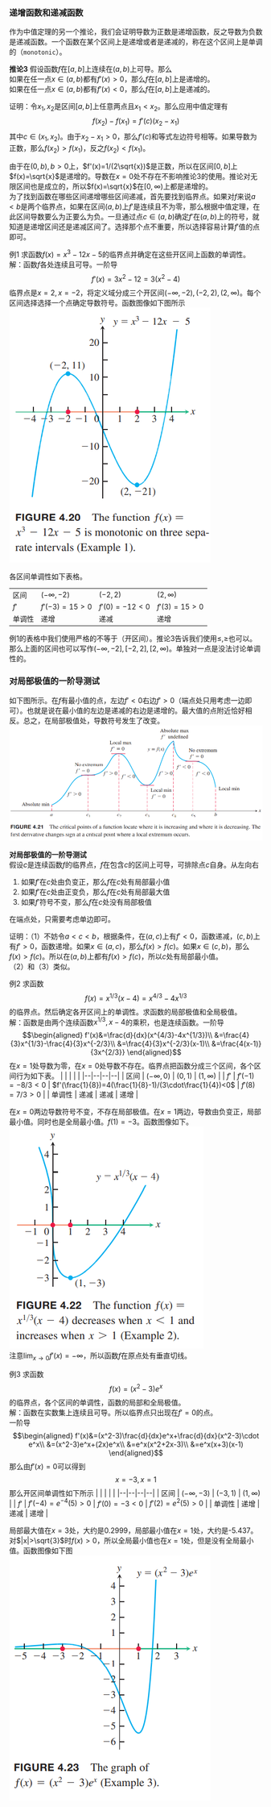 ### 递增函数和递减函数
作为中值定理的另一个推论，我们会证明导数为正数是递增函数，反之导数为负数是递减函数。一个函数在某个区间上是递增或者是递减的，称在这个区间上是单调的（`monotonic`）。

**推论3** 假设函数$f$在$[a,b]$上连续在$(a,b)$上可导。那么  
如果在任一点$x\in (a,b)$都有$f'(x)>0$，那么$f$在$[a,b]$上是递增的。  
如果在任一点$x\in (a,b)$都有$f'(x)<0$，那么$f$在$[a,b]$上是递减的。

证明：令$x_1,x_2$是区间$[a,b]$上任意两点且$x_1<x_2$。那么应用中值定理有
$$f(x_2)-f(x_1)=f'(c)(x_2-x_1)$$
其中$c\in (x_1,x_2)$。由于$x_2-x_1>0$，那么$f'(c)$和等式左边符号相等。如果导数为正数，那么$f(x_2)>f(x_1)$，反之$f(x_2)<f(x_1)$。

由于在$(0,b),b>0$上，$f'(x)=1/(2\sqrt{x})$是正数，所以在区间$[0,b]$上$f(x)=\sqrt{x}$是递增的。导数在$x=0$处不存在不影响推论3的使用。推论对无限区间也是成立的，所以$f(x)=\sqrt{x}$在$[0,\infty)$上都是递增的。  
为了找到函数在哪些区间递增哪些区间递减，首先要找到临界点。如果对$f$来说$a<b$是两个临界点，如果在区间$(a,b)$上$f'$是连续且不为零，那么根据中值定理，在此区间导数要么为正要么为负。一旦通过点$c\in (a,b)$确定$f'$在$(a,b)$上的符号，就知道是递增区间还是递减区间了。选择那个点不重要，所以选择容易计算$f'$值的点即可。

例1 求函数$f(x)=x^3-12x-5$的临界点并确定在这些开区间上函数的单调性。  
解：函数$f$各处连续且可导。一阶导
$$f'(x)=3x^2-12=3(x^2-4)$$
临界点是$x=2,x=-2$，将定义域分成三个开区间$(-\infty,-2),(-2,2),(2,\infty)$。每个区间选择选择一个点确定导数符号。函数图像如下图所示  
![](030.010.png)

各区间单调性如下表格。

|  |  |  |  |
|--|--|--|--|
| 区间 | $(-\infty,-2)$ | $(-2,2)$ | $(2,\infty)$ |
| $f'$ | $f'(-3)=15>0$ | $f'(0)=-12<0$ | $f'(3)=15>0$ |
| 单调性 | 递增 | 递减 | 递增 |

例1的表格中我们使用严格的不等于（开区间）。推论3告诉我们使用$\leq,\geq$也可以。那么上面的区间也可以写作$(-\infty,-2],[-2,2],[2,\infty)$。单独对一点是没法讨论单调性的。

### 对局部极值的一阶导测试
如下图所示。在$f$有最小值的点，左边$f'<0$右边$f'>0$（端点处只用考虑一边即可）。也就是说在最小值的左边是递减的右边是递增的。最大值的点附近恰好相反。总之，在局部极值处，导数符号发生了改变。  
![](030.020.png)

**对局部极值的一阶导测试**  
假设$c$是连续函数$f$的临界点，$f$在包含$c$的区间上可导，可排除点$c$自身。从左向右
1. 如果$f'$在$c$处由负变正，那么$f$在$c$处有局部最小值
2. 如果$f'$在$c$处由正变负，那么$f$在$c$处有局部最大值
3. 如果$f'$符号不变，那么$f$在$c$处没有局部极值

在端点处，只需要考虑单边即可。

证明：（1）不妨令$a<c<b$，根据条件，在$(a,c)$上有$f'<0$，函数递减，$(c,b)$上有$f'>0$，函数递增。如果$x\in (a,c)$，那么$f(x)>f(c)$。如果$x\in (c,b)$，那么$f(x)>f(c)$。所以在$(a,b)$上都有$f(x)>f(c)$，所以$c$处有局部最小值。  
（2）和（3）类似。

例2 求函数
$$f(x)=x^{1/3}(x-4)=x^{4/3}-4x^{1/3}$$
的临界点。然后确定各开区间上的单调性。求函数的局部极值和全局极值。  
解：函数是由两个连续函数$x^{1/3},x-4$的乘积，也是连续函数。一阶导
$$\begin{aligned}
f'(x)&=\frac{d}{dx}(x^{4/3}-4x^{1/3})\\
&=\frac{4}{3}x^{1/3}-\frac{4}{3}x^{-2/3}\\
&=\frac{4}{3}x^{-2/3}(x-1)\\
&=\frac{4(x-1)}{3x^{2/3}}
\end{aligned}$$
在$x=1$处导数为零，在$x=0$处导数不存在。临界点把函数分成三个区间，各个区间行为如下表。
|  |  |  |  |
|--|--|--|--|
| 区间 | $(-\infty,0)$ | $(0,1)$ | $(1,\infty)$ |
| $f'$ | $f'(-1)=-8/3<0$ | $f'(\frac{1}{8})=4(\frac{1}{8}-1)/(3\cdot\frac{1}{4})<0$ | $f'(8)=7/3>0$ |
| 单调性 | 递减 | 递减 | 递增 |

在$x=0$两边导数符号不变，不存在局部极值。在$x=1$两边，导数由负变正，局部最小值。同时也是全局最小值。$f(1)=-3$。函数图像如下。  
![](030.030.png)  
注意$\lim_{x\to 0}f'(x)=-\infty$，所以函数$f$在原点处有垂直切线。

例3 求函数
$$f(x)=(x^2-3)e^x$$
的临界点，各个区间的单调性，函数的局部和全局极值。  
解：函数在实数集上连续且可导。所以临界点只出现在$f'=0$的点。  
一阶导
$$\begin{aligned}
f'(x)&=(x^2-3)\frac{d}{dx}e^x+\frac{d}{dx}(x^2-3)\cdot e^x\\
&=(x^2-3)e^x+(2x)e^x\\
&=e^x(x^2+2x-3)\\
&=e^x(x+3)(x-1)
\end{aligned}$$
那么由$f'(x)=0$可以得到
$$x=-3,x=1$$
那么开区间单调性如下所示
|  |  |  |  |
|--|--|--|--|
| 区间 | $(-\infty,-3)$ | $(-3,1)$ | $(1,\infty)$ |
| $f'$ | $f'(-4)=e^{-4}(5)>0$ | $f'(0)=-3<0$ | $f'(2)=e^2(5)>0$ |
| 单调性 | 递增 | 递减 | 递增 |

局部最大值在$x=3$处，大约是0.2999，局部最小值在$x=1$处，大约是-5.437。对$|x|>\sqrt{3}$时$f(x)>0$，所以全局最小值也在$x=1$处，但是没有全局最小值。函数图像如下图  
![](030.040.png)
